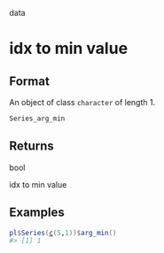 data

# idx to min value

## Format

An object of class `character` of length 1.

```r
Series_arg_min
```

## Returns

bool

idx to min value

## Examples

<pre class='r-example'><code><span class='r-in'><span><span class='va'>pl</span><span class='op'>$</span><span class='fu'>Series</span><span class='op'>(</span><span class='fu'><a href='https://rdrr.io/r/base/c.html'>c</a></span><span class='op'>(</span><span class='fl'>5</span>,<span class='fl'>1</span><span class='op'>)</span><span class='op'>)</span><span class='op'>$</span><span class='fu'>arg_min</span><span class='op'>(</span><span class='op'>)</span></span></span>
<span class='r-out co'><span class='r-pr'>#&gt;</span> [1] 1</span>
 </code></pre>